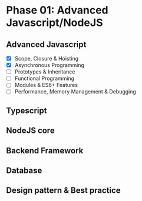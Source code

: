 # Phase 01: Advanced Javascript/NodeJS

## Advanced Javascript

- [x] Scope, Closure & Hoisting
- [x] Asynchronous Programming
- [ ] Prototypes & Inheritance
- [ ] Functional Programming
- [ ] Modules & ES6+ Features
- [ ] Performance, Memory Management & Debugging

## Typescript

## NodeJS core

## Backend Framework

## Database

## Design pattern & Best practice
